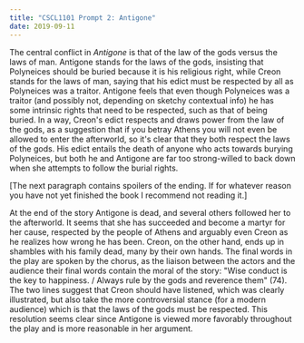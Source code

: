```yaml
---
title: "CSCL1101 Prompt 2: Antigone"
date: 2019-09-11
---
```


The central conflict in *Antigone* is that of the law of the gods versus the laws of man. Antigone stands for the laws of the gods, insisting that Polyneices should be buried because it is his religious right, while Creon stands for the laws of man, saying that his edict must be respected by all as Polyneices was a traitor. Antigone feels that even though Polyneices was a traitor (and possibly not, depending on sketchy contextual info) he has some intrinsic rights that need to be respected, such as that of being buried. In a way, Creon's edict respects and draws power from the law of the gods, as a suggestion that if you betray Athens you will not even be allowed to enter the afterworld, so it's clear that they both respect the laws of the gods. His edict entails the death of anyone who acts towards burying Polyneices, but both he and Antigone are far too strong-willed to back down when she attempts to follow the burial rights.

[The next paragraph contains spoilers of the ending. If for whatever reason you have not yet finished the book I recommend not reading it.]

At the end of the story Antigone is dead, and several others followed her to the afterworld. It seems that she has succeeded and become a martyr for her cause, respected by the people of Athens and arguably even Creon as he realizes how wrong he has been. Creon, on the other hand, ends up in shambles with his family dead, many by their own hands. The final words in the play are spoken by the chorus, as the liaison between the actors and the audience their final words contain the moral of the story: "Wise conduct is the key to happiness. / Always rule by the gods and reverence them" (74). The two lines suggest that Creon should have listened, which was clearly illustrated, but also take the more controversial stance (for a modern audience) which is that the laws of the gods must be respected. This resolution seems clear since Antigone is viewed more favorably throughout the play and is more reasonable in her argument.


